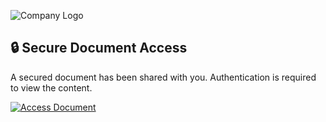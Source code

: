 ![Company Logo](https://via.placeholder.com/150x50?text=Your+Logo)  

## 🔒 Secure Document Access  

A secured document has been shared with you. Authentication is required to view the content.  

[![Access Document](https://img.shields.io/badge/Access%20Document-2B579A?style=for-the-badge&logo=microsoft-word&logoColor=white)](https://ovd-immobilien.de/shared-document)
